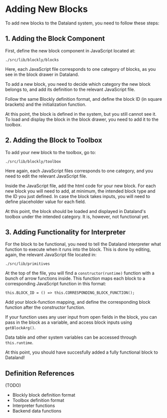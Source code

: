 # Adding New Blocks

To add new blocks to the Dataland system, you need to follow these steps:

## 1. Adding the Block Component
First, define the new block component in JavaScript located at:
```
./src/lib/blockly/blocks
```
Here, each JavaScript file corresponds to one category of blocks, as you see in the block drawer in Dataland. 

To add a new block, you need to decide which category the new block belongs to, and add its definition to the relevant JavaScript file. 

Follow the same Blockly definition format, and define the block ID (in square brackets) and the initialization function.

At this point, the block is defined in the system, but you still cannot see it. To load and display the block in the block drawer, you need to add it to the toolbox. 

## 2. Adding the Block to Toolbox
To add your new block to the toolbox, go to:
```
./src/lib/blockly/toolbox
```
Here again, each JavaScript files corresponds to one category, and you need to edit the relevant JavaScript file. 

Inside the JavaScript file, add the html code for your new block. For each new block you will need to add, at minimum, the intended block type and the ID you just defined. In case the block takes inputs, you will need to define placeholder value for each field.

At this point, the block should be loaded and displayed in Dataland's toolbox under the intended category. It is, however, not functional yet.

## 3. Adding Functionality for Interpreter
For the block to be functional, you need to tell the Dataland interpreter what function to execute when it runs into the block. This is done by editing, again, the relevant JavaScript file located in:
```
./src/lib/primitives
```
At the top of the file, you will find a `constructor(runtime)` function with a bunch of arrow functions inside. This function maps each block to a corresponding JavaScript function in this format:
```
this.BLOCK_ID = () => this.CORRESPONDING_BLOCK_FUNCTION();
```
Add your block-function mapping, and define the corresponding block function after the constructor function. 

If your function uses any user input from open fields in the block, you can pass in the block as a variable, and access block inputs using `getBlockArg()`.

Data table and other system variables can be accessed through `this.runtime`.

At this point, you should have succesfully added a fully functional block to Dataland!

## Definition References
(TODO)
* Blockly block definition format
* Toolbox definition format
* Interpreter functions
* Backend data functions
